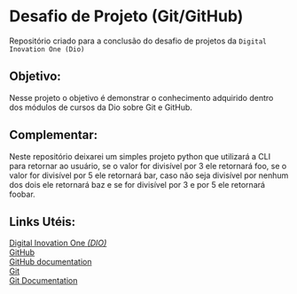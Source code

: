 # Desafio de Projeto (Git/GitHub)
Repositório criado para a conclusão do desafio de projetos da `Digital Inovation One (Dio)`

## Objetivo:
Nesse projeto o objetivo é demonstrar o conhecimento adquirido dentro dos módulos de cursos da Dio sobre Git e GitHub.

## Complementar:
Neste repositório deixarei um simples projeto python que utilizará a CLI para retornar ao usuário, se o valor for divisível por 3 ele retornará foo, se o valor for divisível por 5 ele retornará bar, caso não seja divisível por nenhum dos dois ele retornará baz e se for divisível por 3 e por 5 ele retornará foobar.

## Links Utéis:
[Digital Inovation One _(DIO)_](https://www.dio.me/)<br>
[GitHub](https://www.github.com/)<br>
[GitHub documentation](https://docs.github.com/)<br>
[Git](https://git-scm.com/)<br>
[Git Documentation](https://git-scm.com/doc)
